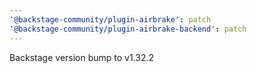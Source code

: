 ```yaml
---
'@backstage-community/plugin-airbrake': patch
'@backstage-community/plugin-airbrake-backend': patch
---
```


Backstage version bump to v1.32.2
